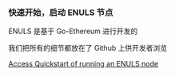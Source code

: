 ### 快速开始，启动 ENULS 节点

ENULS 是基于 Go-Ethereum 进行开发的

我们把所有的细节都放在了 Github 上供开发者浏览

[Access Quickstart of running an ENULS node](https://github.com/nuls-io/go-enuls)
